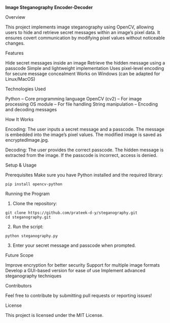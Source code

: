 **Image Steganography Encoder-Decoder**


Overview

This project implements image steganography using OpenCV, allowing users to hide and retrieve secret messages within an image’s pixel data. It ensures covert communication by modifying pixel values without noticeable changes.


Features

Hide secret messages inside an image
Retrieve the hidden message using a passcode
Simple and lightweight implementation
Uses pixel-level encoding for secure message concealment
Works on Windows (can be adapted for Linux/MacOS)


Technologies Used

Python – Core programming language
OpenCV (cv2) – For image processing
OS module – For file handling
String manipulation – Encoding and decoding messages


How It Works

Encoding:
The user inputs a secret message and a passcode.
The message is embedded into the image’s pixel values.
The modified image is saved as encryptedImage.jpg.

Decoding:
The user provides the correct passcode.
The hidden message is extracted from the image.
If the passcode is incorrect, access is denied.


Setup & Usage

Prerequisites
Make sure you have Python installed and the required library:

`pip install opencv-python`

Running the Program
1. Clone the repository:
```
git clone https://github.com/prateek-d-y/steganography.git
cd steganography.git
```
2. Run the script:

`python steganography.py`

3. Enter your secret message and passcode when prompted.


Future Scope

Improve encryption for better security
Support for multiple image formats
Develop a GUI-based version for ease of use
Implement advanced steganography techniques


Contributors

Feel free to contribute by submitting pull requests or reporting issues!


License

This project is licensed under the MIT License.

